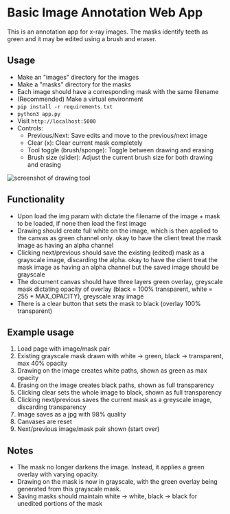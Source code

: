 # Basic Image Annotation Web App

This is an annotation app for x-ray images. The masks identify teeth as green and it may be edited using a brush and eraser.

## Usage
- Make an "images" directory for the images
- Make a "masks" directory for the masks
- Each image should have a corresponding mask with the same filename
- (Recommended) Make a virtual environment
- `pip install -r requirements.txt`
- `python3 app.py`
- Visit `http://localhost:5000`
- Controls:
    - Previous/Next: Save edits and move to the previous/next image
    - Clear (x): Clear current mask completely
    - Tool toggle (brush/sponge): Toggle between drawing and erasing
    - Brush size (slider): Adjust the current brush size for both drawing and erasing

![screenshot of drawing tool](screenshot.png)


## Functionality
- Upon load the img param with dictate the filename of the image + mask to be loaded, if none then load the first image
- Drawing should create full white on the image, which is then applied to the canvas as green channel only. okay to have the client treat the mask image as having an alpha channel
- Clicking next/previous should save the existing (edited) mask as a grayscale image, discarding the alpha. okay to have the client treat the mask image as having an alpha channel but the saved image should be grayscale
- The document canvas should have three layers green overlay, greyscale mask dictating opacity of overlay (black = 100% transparent, white = 255 * MAX_OPACITY), greyscale xray image
- There is a clear button that sets the mask to black (overlay 100% transparent)

## Example usage
1. Load page with image/mask pair
2. Existing grayscale mask drawn with white -> green, black -> transparent, max 40% opacity
3. Drawing on the image creates white paths, shown as green as max opacity
4. Erasing on the image creates black paths, shown as full transparency
5. Clicking clear sets the whole image to black, shown as full transparency
6. Clicking next/previous saves the current mask as a greyscale image, discarding transparency
7. Image saves as a jpg with 98% quality
8. Canvases are reset
9. Next/previous image/mask pair shown (start over)

## Notes
- The mask no longer darkens the image. Instead, it applies a green overlay with varying opacity.
- Drawing on the mask is now in grayscale, with the green overlay being generated from this grayscale mask.
- Saving masks should maintain white -> white, black -> black for unedited portions of the mask
